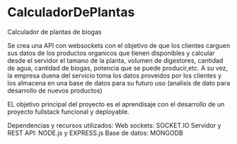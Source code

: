# CalculadorDePlantas
Calculador de plantas de biogas 

Se crea una API con websockets con el objetivo de que los clientes carguen sus datos de los productos organicos que tienen disponibles y calcular desde el servidor el tamano de la planta, volumen de digestores, cantidad de agua, cantidad de biogas, potencia que se puede producir,etc.
A su vez, la empresa duena del servicio toma los datos proveidos por los clientes y los almacena en una base de datos para su futuro uso (analisis de dato para desarrollo de nuevos productos)

EL objetivo principal del proyecto es el aprendisaje con el desarrollo de un proyecto fullstack funcional y deployable. 

Dependencias y recursos utilizados:
Web sockets: SOCKET.IO
Servidor y REST API: NODE.js y EXPRESS.js
Base de datos: MONGODB

